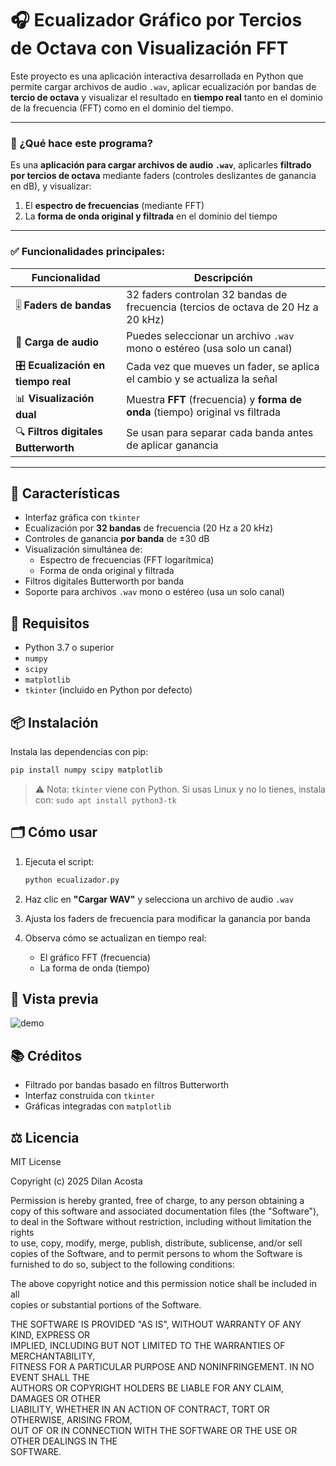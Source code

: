 
# 🎧 Ecualizador Gráfico por Tercios de Octava con Visualización FFT

Este proyecto es una aplicación interactiva desarrollada en Python que permite cargar archivos de audio `.wav`, aplicar ecualización por bandas de **tercio de octava** y visualizar el resultado en **tiempo real** tanto en el dominio de la frecuencia (FFT) como en el dominio del tiempo.

---

### 🎯 ¿Qué hace este programa?

Es una **aplicación para cargar archivos de audio `.wav`**, aplicarles **filtrado por tercios de octava** mediante faders (controles deslizantes de ganancia en dB), y visualizar:

1. El **espectro de frecuencias** (mediante FFT)
2. La **forma de onda original y filtrada** en el dominio del tiempo

---

### ✅ Funcionalidades principales:

| Funcionalidad                        | Descripción                                                                       |
| ------------------------------------ | --------------------------------------------------------------------------------- |
| 🎚️ **Faders de bandas**             | 32 faders controlan 32 bandas de frecuencia (tercios de octava de 20 Hz a 20 kHz) |
| 📁 **Carga de audio**                | Puedes seleccionar un archivo `.wav` mono o estéreo (usa solo un canal)           |
| 🎛️ **Ecualización en tiempo real**  | Cada vez que mueves un fader, se aplica el cambio y se actualiza la señal         |
| 📊 **Visualización dual**            | Muestra **FFT** (frecuencia) y **forma de onda** (tiempo) original vs filtrada    |
| 🔍 **Filtros digitales Butterworth** | Se usan para separar cada banda antes de aplicar ganancia                         |

---

## 🚀 Características

- Interfaz gráfica con `tkinter`
- Ecualización por **32 bandas** de frecuencia (20 Hz a 20 kHz)
- Controles de ganancia **por banda** de ±30 dB
- Visualización simultánea de:
  - Espectro de frecuencias (FFT logarítmica)
  - Forma de onda original y filtrada
- Filtros digitales Butterworth por banda
- Soporte para archivos `.wav` mono o estéreo (usa un solo canal)

## 🧪 Requisitos

- Python 3.7 o superior
- `numpy`
- `scipy`
- `matplotlib`
- `tkinter` (incluido en Python por defecto)

## 📦 Instalación

Instala las dependencias con pip:

```bash
pip install numpy scipy matplotlib
````

> ⚠️ Nota: `tkinter` viene con Python. Si usas Linux y no lo tienes, instala con:
> `sudo apt install python3-tk`

## 🗂️ Cómo usar

1. Ejecuta el script:

   ```bash
   python ecualizador.py
   ```

2. Haz clic en **"Cargar WAV"** y selecciona un archivo de audio `.wav`

3. Ajusta los faders de frecuencia para modificar la ganancia por banda

4. Observa cómo se actualizan en tiempo real:

   * El gráfico FFT (frecuencia)
   * La forma de onda (tiempo)

## 🎥 Vista previa

![demo](demo.gif)

## 📚 Créditos

* Filtrado por bandas basado en filtros Butterworth
* Interfaz construida con `tkinter`
* Gráficas integradas con `matplotlib`

## ⚖️ Licencia

MIT License

Copyright (c) 2025 Dilan Acosta

Permission is hereby granted, free of charge, to any person obtaining a copy
of this software and associated documentation files (the "Software"), to deal
in the Software without restriction, including without limitation the rights  
to use, copy, modify, merge, publish, distribute, sublicense, and/or sell  
copies of the Software, and to permit persons to whom the Software is  
furnished to do so, subject to the following conditions:

The above copyright notice and this permission notice shall be included in all  
copies or substantial portions of the Software.

THE SOFTWARE IS PROVIDED "AS IS", WITHOUT WARRANTY OF ANY KIND, EXPRESS OR  
IMPLIED, INCLUDING BUT NOT LIMITED TO THE WARRANTIES OF MERCHANTABILITY,  
FITNESS FOR A PARTICULAR PURPOSE AND NONINFRINGEMENT. IN NO EVENT SHALL THE  
AUTHORS OR COPYRIGHT HOLDERS BE LIABLE FOR ANY CLAIM, DAMAGES OR OTHER  
LIABILITY, WHETHER IN AN ACTION OF CONTRACT, TORT OR OTHERWISE, ARISING FROM,  
OUT OF OR IN CONNECTION WITH THE SOFTWARE OR THE USE OR OTHER DEALINGS IN THE  
SOFTWARE.


